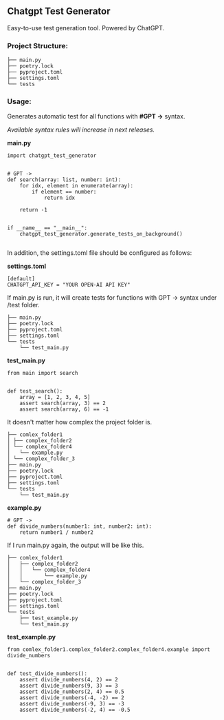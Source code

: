 ## Chatgpt Test Generator

Easy-to-use test generation tool. Powered by ChatGPT.

###  **Project Structure:** 
```
├── main.py
├── poetry.lock
├── pyproject.toml
├── settings.toml
└── tests
```

### **Usage:**

Generates automatic test for all functions with __#GPT ->__ syntax.

_Available syntax rules will increase in next releases._

__main.py__
```
import chatgpt_test_generator


# GPT ->
def search(array: list, number: int):
    for idx, element in enumerate(array):
        if element == number:
            return idx

    return -1


if __name__ == "__main__":
    chatgpt_test_generator.generate_tests_on_background()
    
```

In addition, the settings.toml file should be configured as follows:

__settings.toml__
```
[default]
CHATGPT_API_KEY = "YOUR OPEN-AI API KEY"
```


If main.py is run, it will create tests for functions with GPT -> syntax under /test folder.

```
├── main.py
├── poetry.lock
├── pyproject.toml
├── settings.toml
└── tests
    └── test_main.py
```

__test_main.py__
```
from main import search


def test_search():
    array = [1, 2, 3, 4, 5]
    assert search(array, 3) == 2
    assert search(array, 6) == -1
```

It doesn't matter how complex the project folder is.
```
├── comlex_folder1
│ ├── complex_folder2
│ └── complex_folder4
│   └── example.py
│ └── complex_folder_3
├── main.py
├── poetry.lock
├── pyproject.toml
├── settings.toml
└── tests
    └── test_main.py
```

__example.py__
```
# GPT ->
def divide_numbers(number1: int, number2: int):
    return number1 / number2
```

If I run main.py again, the output will be like this.
```
├── comlex_folder1
│   ├── complex_folder2
│   │   └── complex_folder4
│   │       └── example.py
│   └── complex_folder_3
├── main.py
├── poetry.lock
├── pyproject.toml
├── settings.toml
└── tests
    ├── test_example.py
    └── test_main.py
```

__test_example.py__
```
from comlex_folder1.complex_folder2.complex_folder4.example import divide_numbers


def test_divide_numbers():
    assert divide_numbers(4, 2) == 2
    assert divide_numbers(9, 3) == 3
    assert divide_numbers(2, 4) == 0.5
    assert divide_numbers(-4, -2) == 2
    assert divide_numbers(-9, 3) == -3
    assert divide_numbers(-2, 4) == -0.5
```